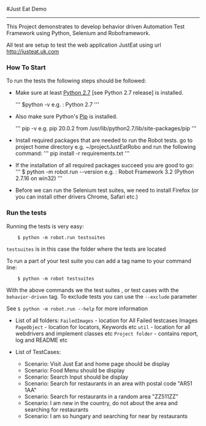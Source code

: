 #Just Eat Demo
****

This Project demonstrates to develop behavior driven Automation Test Framework using Python, Selenium and Roboframework.

All test are setup to test the web application JustEat using url http://justeat.uk.com
 
### How To Start

To run the tests the following steps should be followed:

+   Make sure at least [Python 2.7](https://www.python.org/downloads/release/python) [see Python 2.7 release] is installed.

    '''
        $python -v
        e.g. : Python 2.7
    '''
+   Also make sure Python's [Pip](http://pypi.python.org/pypi/pip) is installed.

    '''
        pip -v
        e.g. pip 20.0.2 from /usr/lib/python2.7/lib/site-packages/pip 
    '''    
 +  Install required packages that are needed to run the Robot tests.
    go to project home directory e.g. ~/projectJustEatRobo and run the following command:
    '''
        pip install -r requirements.txt
    '''
 + If the installation of all required packages succeed you are good to go:
    '''
        $ python -m robot.run  --version
        e.g. : Robot Framework 3.2 (Python 2.7.16 on win32)
    '''    
 + Before we can run the Selenium test suites, we need to install Firefox (or you can install other drivers Chrome, Safari etc.)
 ### Run the tests
Running the tests is very easy:
```
    $ python -m robot.run testsuites
```    
`testsuites` is in this case the folder where the tests are located


To run a part of your test suite you can add a tag name to your command line:
```
    $ python -m robot testsuites
```    
With the above commands we the test suites , or test cases with the `behavior-driven` tag. To exclude tests you can use the `--exclude` parameter

See `$ python -m robot.run --help` for more information

+ List of all folders:
`FailedImages`  - location for All Failed testcases Images
`PageObject`    - location for locators, Keywords etc 
`util`          - location for all webdrivers and implement classes etc
`Project folder` - contains report, log and README etc

+ List of TestCases:
    - Scenario: Visit Just Eat and home page should be display
    - Scenario: Food Menu should be display
    - Scenario: Search Input should be display
    - Scenario: Search for restaurants in an area with postal code "AR51 1AA"
    - Scenario: Search for restaurants in a random area "ZZ511ZZ"
    - Scenario: I am new in the country, do not about the area and searching for restaurants
    - Scenario: I am so hungary and searching for near by restaurants
    
     
